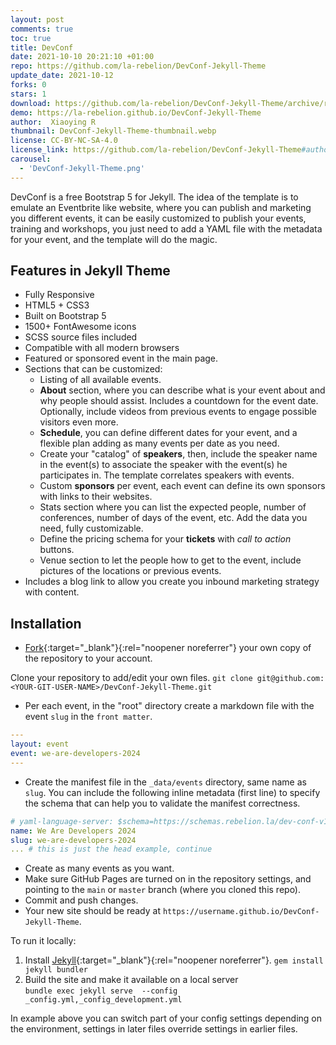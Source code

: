 ```yaml
---
layout: post
comments: true
toc: true
title: DevConf
date: 2021-10-10 20:21:10 +01:00
repo: https://github.com/la-rebelion/DevConf-Jekyll-Theme
update_date: 2021-10-12
forks: 0
stars: 1
download: https://github.com/la-rebelion/DevConf-Jekyll-Theme/archive/refs/heads/master.zip
demo: https://la-rebelion.github.io/DevConf-Jekyll-Theme
author:  Xiaoying R
thumbnail: DevConf-Jekyll-Theme-thumbnail.webp
license: CC-BY-NC-SA-4.0
license_link: https://github.com/la-rebelion/DevConf-Jekyll-Theme#author--license
carousel:
  - 'DevConf-Jekyll-Theme.png'
---
```


DevConf is a free Bootstrap 5 for Jekyll. The idea of the template is to emulate an Eventbrite like website, where you can publish and marketing you different events, it can be easily customized to publish your events, training and workshops, you just need to add a YAML file with the metadata for your event, and the template will do the magic.

## Features in Jekyll Theme

* Fully Responsive
* HTML5 + CSS3
* Built on Bootstrap 5
* 1500+ FontAwesome icons
* SCSS source files included
* Compatible with all modern browsers
* Featured or sponsored event in the main page.
* Sections that can be customized:
  * Listing of all available events.
  * **About** section, where you can describe what is your event about and why people should assist. Includes a countdown for the event date. Optionally, include videos from previous events to engage possible visitors even more.
  * **Schedule**, you can define different dates for your event, and a flexible plan adding as many events per date as you need.
  * Create your "catalog" of **speakers**, then, include the speaker name in the event(s) to associate the speaker with the event(s) he participates in. The template correlates speakers with events.
  * Custom **sponsors** per event, each event can define its own sponsors with links to their websites.
  * Stats section where you can list the expected people, number of conferences, number of days of the event, etc. Add the data you need, fully customizable.
  * Define the pricing schema for your **tickets** with _call to action_ buttons.
  * Venue section to let the people how to get to the event, include pictures of the locations or previous events.
* Includes a blog link to allow you create you inbound marketing strategy with content.

## Installation

* [Fork](https://github.com/la-rebelion/DevConf-Jekyll-Theme/fork){:target="_blank"}{:rel="noopener noreferrer"} your own copy of the repository to your account.

Clone your repository to add/edit your own files.
`git clone git@github.com:<YOUR-GIT-USER-NAME>/DevConf-Jekyll-Theme.git`

* Per each event, in the "root" directory create a markdown file with the event `slug` in the `front matter`.

```yaml
---
layout: event
event: we-are-developers-2024
---
```

* Create the manifest file in the `_data/events` directory, same name as `slug`. You can include the following inline metadata (first line) to specify the schema that can help you to validate the manifest correctness.

```yaml
# yaml-language-server: $schema=https://schemas.rebelion.la/dev-conf-v1.0.json
name: We Are Developers 2024
slug: we-are-developers-2024
... # this is just the head example, continue
```

* Create as many events as you want.
* Make sure GitHub Pages are turned on in the repository settings, and pointing to the `main` or `master` branch (where you cloned this repo).
* Commit and push changes.
* Your new site should be ready at `https://username.github.io/DevConf-Jekyll-Theme`.

To run it locally:

1. Install [Jekyll](https://jekyllrb.com/docs/){:target="_blank"}{:rel="noopener noreferrer"}.
`gem install jekyll bundler`
1. Build the site and make it available on a local server  
`bundle exec jekyll serve  --config _config.yml,_config_development.yml`

In example above you can switch part of your config settings depending on the environment, settings in later files override settings in earlier files.
